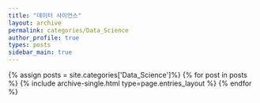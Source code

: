 ```yaml
---
title: "데이터 사이언스"
layout: archive
permalink: categories/Data_Science
author_profile: true
types: posts
sidebar_main: true
---
```


{% assign posts = site.categories['Data_Science']%}
{% for post in posts %}
  {% include archive-single.html type=page.entries_layout %}
{% endfor %}